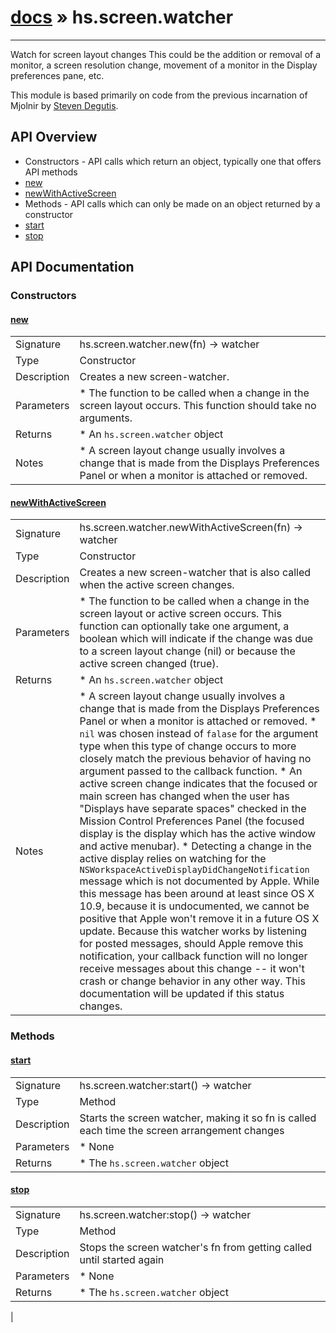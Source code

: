 # [docs](index.md) » hs.screen.watcher
---

Watch for screen layout changes
This could be the addition or removal of a monitor, a screen resolution change, movement of a monitor in the Display preferences pane, etc.

This module is based primarily on code from the previous incarnation of Mjolnir by [Steven Degutis](https://github.com/sdegutis/).

## API Overview
* Constructors - API calls which return an object, typically one that offers API methods
 * [new](#new)
 * [newWithActiveScreen](#newWithActiveScreen)
* Methods - API calls which can only be made on an object returned by a constructor
 * [start](#start)
 * [stop](#stop)

## API Documentation
### Constructors

#### [new](#new)
|             |                 |
| ------------|-----------------|
| Signature   | hs.screen.watcher.new(fn) -> watcher  |
| Type        | Constructor |
| Description | Creates a new screen-watcher. |
| Parameters |  * The function to be called when a change in the screen layout occurs.  This function should take no arguments. |
| Returns |  * An `hs.screen.watcher` object |
| Notes |  * A screen layout change usually involves a change that is made from the Displays Preferences Panel or when a monitor is attached or removed.

#### [newWithActiveScreen](#newWithActiveScreen)
|             |                 |
| ------------|-----------------|
| Signature   | hs.screen.watcher.newWithActiveScreen(fn) -> watcher  |
| Type        | Constructor |
| Description | Creates a new screen-watcher that is also called when the active screen changes. |
| Parameters |  * The function to be called when a change in the screen layout or active screen occurs.  This function can optionally take one argument, a boolean which will indicate if the change was due to a screen layout change (nil) or because the active screen changed (true). |
| Returns |  * An `hs.screen.watcher` object |
| Notes |  * A screen layout change usually involves a change that is made from the Displays Preferences Panel or when a monitor is attached or removed.   * `nil` was chosen instead of `falase` for the argument type when this type of change occurs to more closely match the previous behavior of having no argument passed to the callback function. * An active screen change indicates that the focused or main screen has changed when the user has "Displays have separate spaces" checked in the Mission Control Preferences Panel (the focused display is the display which has the active window and active menubar).   * Detecting a change in the active display relies on watching for the `NSWorkspaceActiveDisplayDidChangeNotification` message which is not documented by Apple.  While this message has been around at least since OS X 10.9, because it is undocumented, we cannot be positive that Apple won't remove it in a future OS X update.  Because this watcher works by listening for posted messages, should Apple remove this notification, your callback function will no longer receive messages about this change -- it won't crash or change behavior in any other way.  This documentation will be updated if this status changes. |

### Methods

#### [start](#start)
|             |                 |
| ------------|-----------------|
| Signature   | hs.screen.watcher:start() -> watcher  |
| Type        | Method |
| Description | Starts the screen watcher, making it so fn is called each time the screen arrangement changes |
| Parameters |  * None |
| Returns |  * The `hs.screen.watcher` object |


#### [stop](#stop)
|             |                 |
| ------------|-----------------|
| Signature   | hs.screen.watcher:stop() -> watcher  |
| Type        | Method |
| Description | Stops the screen watcher's fn from getting called until started again |
| Parameters |  * None |
| Returns |  * The `hs.screen.watcher` object |
 |
